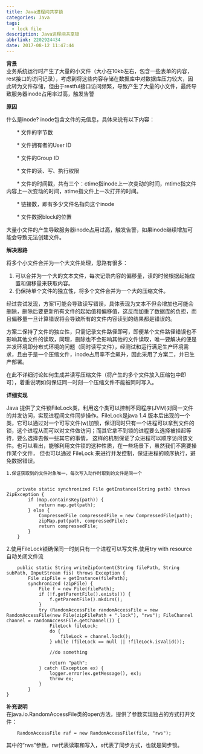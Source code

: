 ```yaml
---
title: Java进程间共享锁
categories: Java
tags:
  - lock file
description: Java进程间共享锁
abbrlink: 2202924434
date: 2017-08-12 11:47:44
---
```


****背景****     
业务系统运行时产生了大量的小文件（大小在10kb左右，包含一些表单的内容，rest接口的访问记录），考虑到将这些内容存储在数据库中对数据库压力较大，因此转为文件存储，但由于restful接口访问频繁，导致产生了大量的小文件，最终导致服务器inode占用率过高，触发告警


****原因****    

什么是inode?
inode包含文件的元信息，具体来说有以下内容：

　　* 文件的字节数

　　* 文件拥有者的User ID

　　* 文件的Group ID

　　* 文件的读、写、执行权限

　　* 文件的时间戳，共有三个：ctime指inode上一次变动的时间，mtime指文件内容上一次变动的时间，atime指文件上一次打开的时间。

　　* 链接数，即有多少文件名指向这个inode

　　* 文件数据block的位置

大量小文件的产生导致服务器inode占用过高，触发告警，如果inode继续增加可能会导致无法创建文件。


****解决思路****

将多个小文件合并为一个大文件处理，思路有很多：



1. 可以合并为一个大的文本文件，每次记录内容的偏移量，读的时候根据起始位置和偏移量来获取内容。
2. 仍保持单个文件的独立性，将多个文件合并为一个大的压缩文件。


经过尝试发现，方案1可能会导致读写错误，具体表现为文本不但会增加也可能会删除，删除后要更新所有文件的起始值和偏移值，这反而加重了数据库的负担，而且偏移量一旦计算错误将会导致所有的文件内容读到的结果都是错误的。

方案二保持了文件的独立性，只需记录文件路径即可，即便某个文件路径错误也不影响其他文件的读取，同理，删除也不会影响其他的文件读取，唯一要解决的便是并发环境即分布式环境的问题（同时读写文件），经测试和运行满足生产环境需求，且由于是一个压缩文件，inode占用率不会飙升，因此采用了方案二，并已生产部署。


在此不详细讨论如何生成并读写压缩文件（将产生的多个文件放入压缩包中即可），着重说明如何保证同一时刻一个压缩文件不能被同时写入。

****详细实现****    
	
   Java 提供了文件锁FileLock类，利用这个类可以控制不同程序(JVM)对同一文件的并发访问，实现进程间文件同步操作。FileLock是java 1.4 版本后出现的一个类，它可以通过对一个可写文件(w)加锁，保证同时只有一个进程可以拿到文件的锁，这个进程从而可以对文件做访问；而其它拿不到锁的进程要么选择被挂起等待，要么选择去做一些其它的事情， 这样的机制保证了众进程可以顺序访问该文件。也可以看出，能够利用文件锁的这种性质，在一些场景下，虽然我们不需要操作某个文件， 但也可以通过 FileLock 来进行并发控制，保证进程的顺序执行，避免数据错误。 


    
	1.保证获取到的文件对象唯一，每次写入动作时取到的文件是同一个


		private static synchronized File getInstance(String path) throws ZipException {
			if (map.containsKey(path)) {
				return map.get(path);
			} else {
				CompressedFile compressedFile = new CompressedFile(path);
				zipMap.put(path, compressedFile);
				return compressedFile;
			}
		}
  2.使用FileLock锁确保同一时刻只有一个进程可以写文件,使用try with resource自动关闭文件流   

        public static String writeZipContent(String filePath, String subPath, InputStream fis) throws Exception {
			File zipFile = getInstance(filePath);
			synchronized (zipFile) {
				File f = new File(filePath);
				if (!f.getParentFile().exists()) {
					f.getParentFile().mkdirs();
				}
				try (RandomAccessFile randomAccessFile = new RandomAccessFile(new File(zipFilePath + ".lock"), "rws"); FileChannel channel = randomAccessFile.getChannel()) {
					FileLock fileLock;
					do {
						fileLock = channel.lock();
					} while (fileLock == null || !fileLock.isValid());
	
					//do something
	
					return "path";
				} catch (Exception ex) {
					logger.error(ex.getMessage(), ex);
					throw ex;
				}
			}
    }



****补充说明****   
在java.io.RandomAccessFile类的open方法，提供了参数实现独占的方式打开文件：

        RandomAccessFile raf = new RandomAccessFile(file, "rws");

其中的“rws”参数，rw代表读取和写入，s代表了同步方式，也就是同步锁。







​ 
​